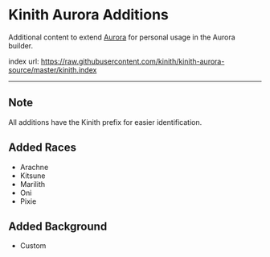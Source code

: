 # Kinith Aurora Additions
Additional content to extend [Aurora](https://aurorabuilder.com/) for personal usage in the Aurora builder.

index url: https://raw.githubusercontent.com/kinith/kinith-aurora-source/master/kinith.index

---

## Note
All additions have the Kinith prefix for easier identification.

## Added Races
- Arachne
- Kitsune
- Marilith
- Oni
- Pixie

## Added Background
- Custom
